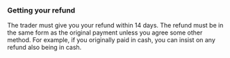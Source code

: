 ###  Getting your refund

The trader must give you your refund within 14 days. The refund must be in the
same form as the original payment unless you agree some other method. For
example, if you originally paid in cash, you can insist on any refund also
being in cash.
